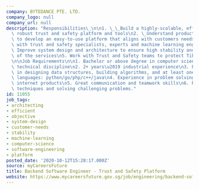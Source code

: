 ```yaml
---
company: BYTEDANCE PTE. LTD.
company_logo: null
company_url: null
description: "Responsibilities\_\n\n1. \_\_Build a highly-scalable, efficient and\
  \ robust trust and safety platform and tools\n2. \_Understand product objectives\
  \ to develop an easy-to-use platform that aligns with customers needs\n3. Collaborate\
  \ with trust and safety specialists, experts and machine learning engineers\n4.\
  \ Improve system design and architecture to ensure high stability and performance\
  \ of the services\n5. Work with Trust and Safety teams to protect TikTok globally.\n\
  \n\nJob Requirements\n\n1. Bachelor or above degree in computer science or a related\
  \ technical discipline\n2. 2+ years\u2019 industrial experience\n3. Proficiency\
  \ in designing data structures, building algorithms, and at least one programming\
  \ languages: python/go/php/c++/java\n4. Experience in problem solving with related\
  \ internet products\n5. Great communication and teamwork skills\n6. Passion about\
  \ techniques and solving challenging problems."
id: 11055
job_tags:
- architecting
- efficient
- objective
- system-design
- customer-needs
- stability
- machine-learning
- computer-science
- software-engineering
- platform
posted_date: '2020-10-12T15:28:17.000Z'
source: myCareersFuture
title: Backend Software Engineer - Trust and Safety Platform
website: https://www.mycareersfuture.gov.sg/job/engineering/backend-software-engineer-trust-safety-platform-bytedance-71f9c2f360e004ba9f60908cf85b5c14
---
```

